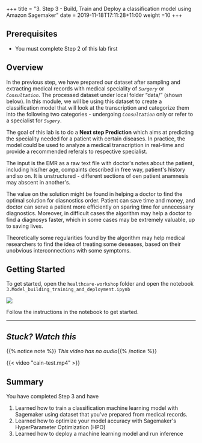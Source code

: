 +++
title = "3. Step 3 - Build, Train and Deploy a classification model using Amazon Sagemaker"
date = 2019-11-18T17:11:28+11:00
weight =10
+++


## Prerequisites
- You must complete Step 2 of this lab first


## Overview

In the previous step, we have prepared our dataset after sampling and extracting medical records with medical speciality of *`Surgery`* or *`Consultation`*. The processed dataset under local folder “data/” (shown below).  In this module, we will be using this dataset to create a classification model that will look at the transcription and categorize them into the following two categories - undergoing *`Consultation`* only or refer to a specialist for *`Sugery`*.

The goal of this lab is to do a **Next step Prediction** which aims at predicting the speciality needed for a patient with certain diseases. In practice, the model could be used to analyze a medical transcription in real-time and provide a recommended referals to respective specialist. 

The input is the EMR as a raw text file with doctor's notes about the patient, including his/her age, compaints described in free way, patient's history and so on. It is unstructured - different sections of oen patient anamnesis may abscent in another's.

The value on the solution might be found in helping a doctor to find the optimal solution for diasnostics order. Patient can save time and money, and doctor can serve a patient more efficiently on sparing time for unnecessary diagnostics. Moreover, in difficult cases the algorithm may help a doctor to find a diagnosys faster, which in some cases may be extremely valuable, up to saving lives.

Theoretically some regularities found by the algorithm may help medical researchers to find the idea of treating some deseases, based on their unobvious interconnections with some symptoms.

## Getting Started

To get started, open the `healthcare-workshop` folder and open the notebook `3.Model_building_training_and_deployment.ipynb`


![](/images/module-medical-document-processing-and-classification/step3-1.png )

Follow the instructions in the notebook to get started.


---
## *Stuck? Watch this*

{{% notice note %}} 
*This video has no audio*{{% /notice %}}


{{< video "cain-test.mp4" >}}


## Summary
You have completed Step 3 and have 

1. Learned how to train a classification machine learning model with Sagemaker using dataset that you've prepared from medical records.
2. Learned how to optimize your model accuracy with Sagemaker's HyperParameter Optimization (HPO)
3. Learned how to deploy a machine learning model and run inference


